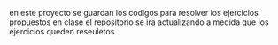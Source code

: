 en este proyecto se guardan los codigos para resolver los ejercicios propuestos en clase
el repositorio se ira actualizando a medida que los ejercicios queden reseuletos
